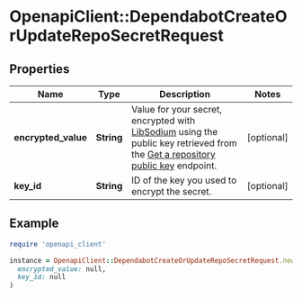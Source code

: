 # OpenapiClient::DependabotCreateOrUpdateRepoSecretRequest

## Properties

| Name | Type | Description | Notes |
| ---- | ---- | ----------- | ----- |
| **encrypted_value** | **String** | Value for your secret, encrypted with [LibSodium](https://libsodium.gitbook.io/doc/bindings_for_other_languages) using the public key retrieved from the [Get a repository public key](https://docs.github.com/rest/reference/dependabot#get-a-repository-public-key) endpoint. | [optional] |
| **key_id** | **String** | ID of the key you used to encrypt the secret. | [optional] |

## Example

```ruby
require 'openapi_client'

instance = OpenapiClient::DependabotCreateOrUpdateRepoSecretRequest.new(
  encrypted_value: null,
  key_id: null
)
```

